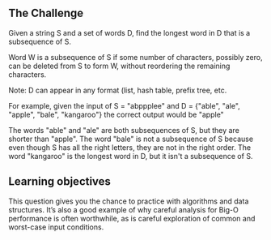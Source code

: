## The Challenge
Given a string S and a set of words D, find the longest word in D that is a subsequence of S.

Word W is a subsequence of S if some number of characters, possibly zero, can be deleted from S to 
form W, without reordering the remaining characters.

Note: D can appear in any format (list, hash table, prefix tree, etc.

For example, given the input of S = "abppplee" and D = {"able", "ale", "apple", "bale", "kangaroo"} 
the correct output would be "apple"

The words "able" and "ale" are both subsequences of S, but they are shorter than "apple".
The word "bale" is not a subsequence of S because even though S has all the right letters, they are 
not in the right order.
The word "kangaroo" is the longest word in D, but it isn't a subsequence of S.

## Learning objectives
This question gives you the chance to practice with algorithms and data structures. It’s also a 
good example of why careful analysis for Big-O performance is often worthwhile, as is careful 
exploration of common and worst-case input conditions.